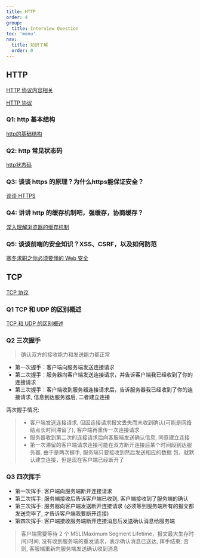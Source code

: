 ```yaml
---
title: HTTP
order: 4
group:
  title: Interview Question
toc: 'menu'
nav:
  title: 知识了解
  order: 0
---
```


## HTTP

[HTTP 协议内容相关](https://github.com/qianguyihao/Web/blob/master/14-%E5%89%8D%E7%AB%AF%E9%9D%A2%E8%AF%95/04-HTTP%E5%8D%8F%E8%AE%AE.md)

[HTTP 协议](http://47.98.159.95/my_blog/blogs/net/http/001.html#%E8%B5%B7%E5%A7%8B%E8%A1%8C)

### Q1: http 基本结构

[http的基础结构](http://47.98.159.95/my_blog/#%E8%B5%B7%E5%A7%8B%E8%A1%8C)

### Q2: http 常见状态码

[http状态码](http://47.98.159.95/my_blog/#%E8%B5%B7%E5%A7%8B%E8%A1%8C)

### Q3: 谈谈 https 的原理？为什么https能保证安全？

[谈谈 HTTPS](https://juejin.cn/post/6844903504046211079)

### Q4: 讲讲 http 的缓存机制吧，强缓存，协商缓存？

[深入理解浏览器的缓存机制](深入理解浏览器的缓存机制)

### Q5: 谈谈前端的安全知识？XSS、CSRF，以及如何防范

[寒冬求职之你必须要懂的 Web 安全](https://juejin.cn/post/6844903842635579405)

## TCP

[TCP 协议](http://47.98.159.95/my_blog/blogs/net/tcp/001.html)

### Q1 TCP 和 UDP 的区别概述

[TCP 和 UDP 的区别概述](http://47.98.159.95/my_blog/blogs/net/tcp/001.html)

### Q2 三次握手

> 确认双方的接收能力和发送能力都正常

- 第一次握手：客户端向服务端发送连接请求
- 第二次握手：服务器向客户端发送连接请求，并告诉客户端我已经收到了你的连接请求
- 第三次握手：客户端收到服务器连接请求后，告诉服务器我已经收到了你的连接请求, 信息到达服务器后, 二者建立连接

两次握手情况:

> - 客户端发送连接请求, 但因连接请求报文丢失而未收到确认(可能是网络结点长时间滞留了), 客户端再重传一次连接请求
> - 服务器收到第二次的连接请求后向客服端发送确认信息, 同意建立连接
> - 第一次滞留的客户端请求连接可能在双方断开连接后某个时间段到达服务器, 由于是两次握手, 服务端只要接收到然后发送相应的数据
> 包，就默认建立连接，但是现在客户端已经断开了

### Q3 四次挥手

- 第一次挥手: 客户端向服务端断开连接请求
- 第二次挥手: 服务端接收后告诉客户端已收到, 客户端接收到了服务端的确认
- 第三次挥手: 服务器向客户端发送断开连接请求 (必须等到服务端所有的报文都发送完毕了, 才告诉客户端我要断开连接)
- 第四次挥手: 客户端接收服务端断开连接消息后发送确认消息给服务端

> 客户端需要等待 2 个 MSL(Maximum Segment Lifetime，报文最大生存时间)时间,
> 没有收到服务端的重发请求，表示确认消息已送达, 挥手结束; 否则, 客服端重新向服务端发送确认收到消息
